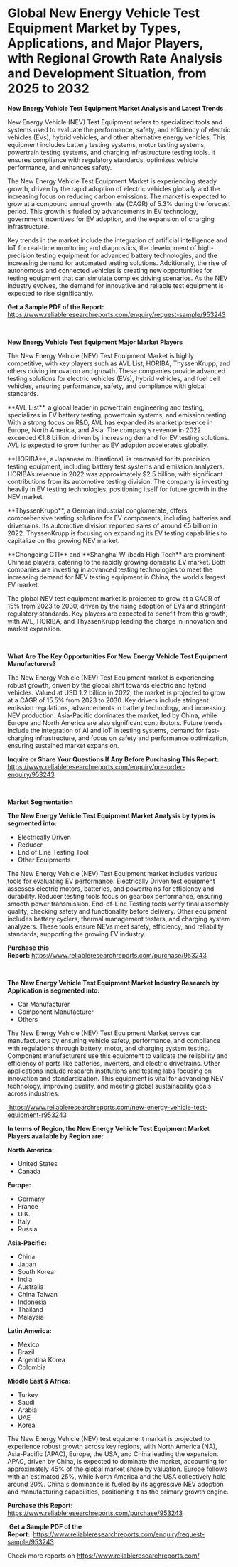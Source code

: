 <p><h1>Global New Energy Vehicle Test Equipment Market by Types, Applications, and Major Players, with Regional Growth Rate Analysis and Development Situation, from 2025 to 2032</h1></p><p><strong>New Energy Vehicle Test Equipment Market Analysis and Latest Trends</strong></p>
<p><p>New Energy Vehicle (NEV) Test Equipment refers to specialized tools and systems used to evaluate the performance, safety, and efficiency of electric vehicles (EVs), hybrid vehicles, and other alternative energy vehicles. This equipment includes battery testing systems, motor testing systems, powertrain testing systems, and charging infrastructure testing tools. It ensures compliance with regulatory standards, optimizes vehicle performance, and enhances safety.</p><p>The New Energy Vehicle Test Equipment Market is experiencing steady growth, driven by the rapid adoption of electric vehicles globally and the increasing focus on reducing carbon emissions. The market is expected to grow at a compound annual growth rate (CAGR) of 5.3% during the forecast period. This growth is fueled by advancements in EV technology, government incentives for EV adoption, and the expansion of charging infrastructure.</p><p>Key trends in the market include the integration of artificial intelligence and IoT for real-time monitoring and diagnostics, the development of high-precision testing equipment for advanced battery technologies, and the increasing demand for automated testing solutions. Additionally, the rise of autonomous and connected vehicles is creating new opportunities for testing equipment that can simulate complex driving scenarios. As the NEV industry evolves, the demand for innovative and reliable test equipment is expected to rise significantly.</p></p>
<p><strong>Get a Sample PDF of the Report:&nbsp;</strong> <a href="https://www.reliableresearchreports.com/enquiry/request-sample/953243?utm_campaign=2009&utm_medium=2&utm_source=Github&utm_content=ia&utm_term=23012025&utm_id=new-energy-vehicle-test-equipment">https://www.reliableresearchreports.com/enquiry/request-sample/953243</a></p>
<p>&nbsp;</p>
<p><strong>New Energy Vehicle Test Equipment Major Market Players</strong></p>
<p><p>The New Energy Vehicle (NEV) Test Equipment Market is highly competitive, with key players such as AVL List, HORIBA, ThyssenKrupp, and others driving innovation and growth. These companies provide advanced testing solutions for electric vehicles (EVs), hybrid vehicles, and fuel cell vehicles, ensuring performance, safety, and compliance with global standards.</p><p>**AVL List**, a global leader in powertrain engineering and testing, specializes in EV battery testing, powertrain systems, and emission testing. With a strong focus on R&D, AVL has expanded its market presence in Europe, North America, and Asia. The company’s revenue in 2022 exceeded €1.8 billion, driven by increasing demand for EV testing solutions. AVL is expected to grow further as EV adoption accelerates globally.</p><p>**HORIBA**, a Japanese multinational, is renowned for its precision testing equipment, including battery test systems and emission analyzers. HORIBA’s revenue in 2022 was approximately $2.5 billion, with significant contributions from its automotive testing division. The company is investing heavily in EV testing technologies, positioning itself for future growth in the NEV market.</p><p>**ThyssenKrupp**, a German industrial conglomerate, offers comprehensive testing solutions for EV components, including batteries and drivetrains. Its automotive division reported sales of around €5 billion in 2022. ThyssenKrupp is focusing on expanding its EV testing capabilities to capitalize on the growing NEV market.</p><p>**Chongqing CTI** and **Shanghai W-ibeda High Tech** are prominent Chinese players, catering to the rapidly growing domestic EV market. Both companies are investing in advanced testing technologies to meet the increasing demand for NEV testing equipment in China, the world’s largest EV market.</p><p>The global NEV test equipment market is projected to grow at a CAGR of 15% from 2023 to 2030, driven by the rising adoption of EVs and stringent regulatory standards. Key players are expected to benefit from this growth, with AVL, HORIBA, and ThyssenKrupp leading the charge in innovation and market expansion.</p></p>
<p>&nbsp;</p>
<p><strong>What Are The Key Opportunities For New Energy Vehicle Test Equipment Manufacturers?</strong></p>
<p><p>The New Energy Vehicle (NEV) Test Equipment market is experiencing robust growth, driven by the global shift towards electric and hybrid vehicles. Valued at USD 1.2 billion in 2022, the market is projected to grow at a CAGR of 15.5% from 2023 to 2030. Key drivers include stringent emission regulations, advancements in battery technology, and increasing NEV production. Asia-Pacific dominates the market, led by China, while Europe and North America are also significant contributors. Future trends include the integration of AI and IoT in testing systems, demand for fast-charging infrastructure, and focus on safety and performance optimization, ensuring sustained market expansion.</p></p>
<p><strong>Inquire or Share Your Questions If Any Before Purchasing This Report:</strong> <a href="https://www.reliableresearchreports.com/enquiry/pre-order-enquiry/953243?utm_campaign=2009&utm_medium=2&utm_source=Github&utm_content=ia&utm_term=23012025&utm_id=new-energy-vehicle-test-equipment">https://www.reliableresearchreports.com/enquiry/pre-order-enquiry/953243</a></p>
<p>&nbsp;</p>
<p><strong>Market Segmentation</strong></p>
<p><strong>The New Energy Vehicle Test Equipment Market Analysis by types is segmented into:</strong></p>
<p><ul><li>Electrically Driven</li><li>Reducer</li><li>End of Line Testing Tool</li><li>Other Equipments</li></ul></p>
<p><p>The New Energy Vehicle (NEV) Test Equipment market includes various tools for evaluating EV performance. Electrically Driven test equipment assesses electric motors, batteries, and powertrains for efficiency and durability. Reducer testing tools focus on gearbox performance, ensuring smooth power transmission. End-of-Line Testing tools verify final assembly quality, checking safety and functionality before delivery. Other equipment includes battery cyclers, thermal management testers, and charging system analyzers. These tools ensure NEVs meet safety, efficiency, and reliability standards, supporting the growing EV industry.</p></p>
<p><strong>Purchase this Report:&nbsp;</strong><a href="https://www.reliableresearchreports.com/purchase/953243?utm_campaign=2009&utm_medium=2&utm_source=Github&utm_content=ia&utm_term=23012025&utm_id=new-energy-vehicle-test-equipment">https://www.reliableresearchreports.com/purchase/953243</a></p>
<p>&nbsp;</p>
<p><strong>The New Energy Vehicle Test Equipment Market Industry Research by Application is segmented into:</strong></p>
<p><ul><li>Car Manufacturer</li><li>Component Manufacturer</li><li>Others</li></ul></p>
<p><p>The New Energy Vehicle (NEV) Test Equipment Market serves car manufacturers by ensuring vehicle safety, performance, and compliance with regulations through battery, motor, and charging system testing. Component manufacturers use this equipment to validate the reliability and efficiency of parts like batteries, inverters, and electric drivetrains. Other applications include research institutions and testing labs focusing on innovation and standardization. This equipment is vital for advancing NEV technology, improving quality, and meeting global sustainability goals across industries.</p></p>
<p><a href="https://www.reliableresearchreports.com/new-energy-vehicle-test-equipment-r953243?utm_campaign=2009&utm_medium=2&utm_source=Github&utm_content=ia&utm_term=23012025&utm_id=new-energy-vehicle-test-equipment">&nbsp;https://www.reliableresearchreports.com/new-energy-vehicle-test-equipment-r953243</a></p>
<p><strong>In terms of Region, the New Energy Vehicle Test Equipment Market Players available by Region are:</strong></p>
<p>
    <p> <strong> North America: </strong>
        <ul>
            <li>United States</li>
            <li>Canada</li>
        </ul>
        </p> 
    <p> <strong> Europe: </strong>
        <ul>
            <li>Germany</li>
            <li>France</li>
            <li>U.K.</li>
            <li>Italy</li>
            <li>Russia</li>
        </ul>
        </p> 
    <p> <strong> Asia-Pacific: </strong>
        <ul>
            <li>China</li>
            <li>Japan</li>
            <li>South Korea</li>
            <li>India</li>
            <li>Australia</li>
            <li>China Taiwan</li>
            <li>Indonesia</li>
            <li>Thailand</li>
            <li>Malaysia</li>
        </ul>
        </p> 
    <p> <strong> Latin America: </strong>
        <ul>
            <li>Mexico</li>
            <li>Brazil</li>
            <li>Argentina Korea</li>
            <li>Colombia</li>
        </ul>
        </p> 
    <p> <strong> Middle East & Africa: </strong>
        <ul>
            <li>Turkey</li>
            <li>Saudi</li>
            <li>Arabia</li>
            <li>UAE</li>
            <li>Korea</li>
        </ul>
    </p>
    </p>
<p><p>The New Energy Vehicle (NEV) test equipment market is projected to experience robust growth across key regions, with North America (NA), Asia-Pacific (APAC), Europe, the USA, and China leading the expansion. APAC, driven by China, is expected to dominate the market, accounting for approximately 45% of the global market share by valuation. Europe follows with an estimated 25%, while North America and the USA collectively hold around 20%. China's dominance is fueled by its aggressive NEV adoption and manufacturing capabilities, positioning it as the primary growth engine.</p></p>
<p><strong>Purchase this Report: </strong><a href="https://www.reliableresearchreports.com/purchase/953243?utm_campaign=2009&utm_medium=2&utm_source=Github&utm_content=ia&utm_term=23012025&utm_id=new-energy-vehicle-test-equipment">https://www.reliableresearchreports.com/purchase/953243</a></p>
<p>&nbsp;<strong>Get a Sample PDF of the Report:&nbsp;&nbsp;</strong><a href="https://www.reliableresearchreports.com/enquiry/request-sample/953243?utm_campaign=2009&utm_medium=2&utm_source=Github&utm_content=ia&utm_term=23012025&utm_id=new-energy-vehicle-test-equipment">https://www.reliableresearchreports.com/enquiry/request-sample/953243</a></p>
<p><strong></strong></p>
<p>Check more reports on <a href="https://www.reliableresearchreports.com/?utm_campaign=2009&utm_medium=2&utm_source=Github&utm_content=ia&utm_term=23012025&utm_id=new-energy-vehicle-test-equipment">https://www.reliableresearchreports.com/</a></p>
